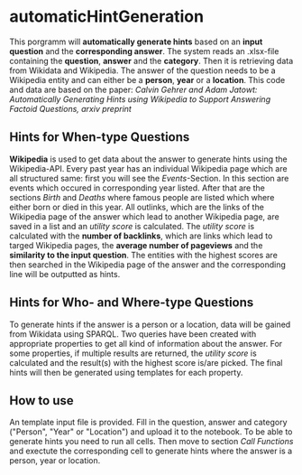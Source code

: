 # automaticHintGeneration #

This porgramm will **automatically generate hints** based on an **input question** and the **corresponding answer**. The system reads an .xlsx-file containing the **question**, **answer** and the **category**. Then it is retrieving data from Wikidata and Wikipedia. The answer of the question needs to be a Wikipedia entity and can either be a **person**, **year** or a **location**.
This code and data are based on the paper: 
*Calvin Gehrer and Adam Jatowt: Automatically Generating Hints using Wikipedia to Support Answering Factoid Questions, arxiv preprint*

## Hints for When-type Questions ##
**Wikipedia** is used to get data about the answer to generate hints using the Wikipedia-API. Every past year has an individual Wikipedia page which are all structured same: first you will see the *Events*-Section. In this section are events which occured in corresponding year listed. After that are the sections *Birth* and *Deaths* where famous people are listed which where either born or died in this year. All outlinks, which are the links of the Wikipedia page of the answer which lead to another Wikipedia page, are saved in a list and an *utility score* is calculated. The *utility score* is calculated with the **number of backlinks**, which are links which lead to targed Wikipedia pages, the **average number of pageviews** and the **similarity to the input question**. The entities with the highest scores are then searched in the Wikipedia page of the answer and the corresponding line will be outputted as hints.

## Hints for Who- and Where-type Questions ##
To generate hints if the answer is a person or a location, data will be gained from Wikidata using SPARQL. Two queries have been created with appropriate properties to get all kind of information about the answer. For some properties, if multiple results are returned, the *utility score* is calculated and the result(s) with the highest score is/are picked. The final hints will then be generated using templates for each property.


## How to use ##

An template input file is provided. Fill in the question, answer and category ("Person", "Year" or "Location") and upload it to the notebook. To be able to generate hints you need to run all cells. Then move to section *Call Functions* and exectute the corresponding cell to generate hints where the answer is a person, year or location.
